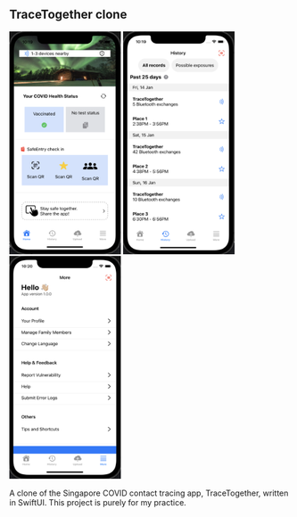 ## TraceTogether clone

<div>
    <img src="./resources/home.png" width="200" height="400" />
    <img src="./resources/history.png" width="200" height="400" />
    <img src="./resources/more.png" width="200" height="400" />
        
</div>

A clone of the Singapore COVID contact tracing app, TraceTogether, written in SwiftUI. This project is purely for my practice.
